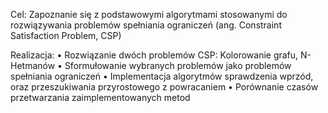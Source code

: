 Cel:
  Zapoznanie się z podstawowymi algorytmami stosowanymi do rozwiązywania problemów spełniania ograniczeń (ang. Constraint Satisfaction Problem, CSP)
  
  
Realizacja:
• Rozwiązanie dwóch problemów CSP: Kolorowanie grafu, N-Hetmanów
•  Sformułowanie wybranych problemów jako problemów spełniania ograniczeń
•  Implementacja algorytmów sprawdzenia wprzód, oraz przeszukiwania przyrostowego z powracaniem
•   Porównanie czasów przetwarzania zaimplementowanych metod
